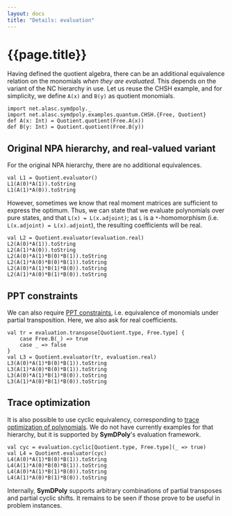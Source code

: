 ```yaml
---
layout: docs
title: "Details: evaluation"
---
```


# {{page.title}}

Having defined the quotient algebra, there can be an additional equivalence relation on the monomials *when they are evaluated*. This depends on the variant of the NC hierarchy in use. Let us reuse the CHSH example, and for simplicity, we define `A(x)` and `B(y)` as quotient monomials.

```tut:silent
import net.alasc.symdpoly._
import net.alasc.symdpoly.examples.quantum.CHSH.{Free, Quotient}
def A(x: Int) = Quotient.quotient(Free.A(x))
def B(y: Int) = Quotient.quotient(Free.B(y))
```

## Original NPA hierarchy, and real-valued variant

For the original NPA hierarchy, there are no additional equivalences.
```tut
val L1 = Quotient.evaluator()
L1(A(0)*A(1)).toString
L1(A(1)*A(0)).toString
```
However, sometimes we know that real moment matrices are sufficient to express the optimum. Thus, we can state that we evaluate polynomials over pure states, and that `L(x) = L(x.adjoint)`; as `L` is a `*`-homomorphism (i.e. `L(x.adjoint) = L(x).adjoint`), the resulting coefficients will be real.
```tut
val L2 = Quotient.evaluator(evaluation.real)
L2(A(0)*A(1)).toString
L2(A(1)*A(0)).toString
L2(A(0)*A(1)*B(0)*B(1)).toString
L2(A(1)*A(0)*B(0)*B(1)).toString
L2(A(0)*A(1)*B(1)*B(0)).toString
L2(A(1)*A(0)*B(1)*B(0)).toString
```

## PPT constraints

We can also require [PPT constraints](https://arxiv.org/abs/1302.1336), i.e. equivalence of monomials under partial transposition. Here, we also ask for real coefficients.
	
```tut
val tr = evaluation.transpose[Quotient.type, Free.type] { 
	case Free.B(_) => true
	case _ => false 
}
val L3 = Quotient.evaluator(tr, evaluation.real)
L3(A(0)*A(1)*B(0)*B(1)).toString
L3(A(1)*A(0)*B(0)*B(1)).toString
L3(A(0)*A(1)*B(1)*B(0)).toString
L3(A(1)*A(0)*B(1)*B(0)).toString
```

## Trace optimization

It is also possible to use cyclic equivalency, corresponding to [trace optimization of polynomials](https://www.springer.com/gp/book/9783319333366). We do not have currently examples for that hierarchy, but it is supported by **SymDPoly**'s evaluation framework.

```tut
val cyc = evaluation.cyclic[Quotient.type, Free.type](_ => true)
val L4 = Quotient.evaluator(cyc)
L4(A(0)*A(1)*B(0)*B(1)).toString
L4(A(1)*A(0)*B(0)*B(1)).toString
L4(A(0)*A(1)*B(1)*B(0)).toString
L4(A(1)*A(0)*B(1)*B(0)).toString
```

Internally, **SymDPoly** supports arbitrary combinations of partial transposes and partial cyclic shifts. It remains to be seen if those prove to be useful in problem instances.
